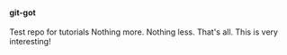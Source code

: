 #### git-got
Test repo for tutorials
Nothing more.
Nothing less.
That's all.
This is very interesting!
